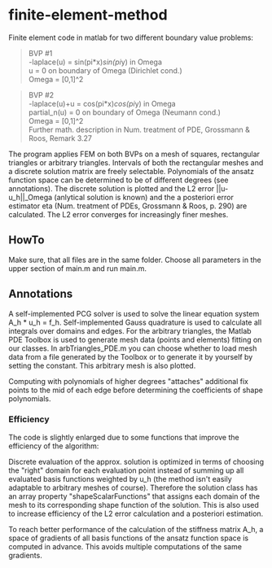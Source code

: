 # finite-element-method
Finite element code in matlab for two different boundary value problems:

>BVP #1  
>-laplace(u) = sin(pi*x)*sin(pi*y) in Omega  
>u = 0 on boundary of Omega (Dirichlet cond.)  
>Omega = [0,1]^2

>BVP #2  
>-laplace(u)+u = cos(pi*x)*cos(pi*y) in Omega  
>partial_n(u) = 0 on boundary of Omega (Neumann cond.)  
>Omega = [0,1]^2  
>Further math. description in Num. treatment of PDE, Grossmann & Roos, Remark 3.27

The program applies FEM on both BVPs on a mesh of squares, rectangular triangles or arbitrary triangles.
Intervals of both the rectangular meshes and a discrete solution matrix are freely selectable. Polynomials of the ansatz function space can be determined to be of different degrees (see annotations). The discrete solution is plotted and the L2 error ||u-u_h||_Omega (anlytical solution is known) and the a posteriori error estimator eta (Num. treatment of PDEs, Grossmann & Roos, p. 290) are calculated. The L2 error converges for increasingly finer meshes.

## HowTo
Make sure, that all files are in the same folder. Choose all parameters in the upper section of main.m and run main.m.

## Annotations
A self-implemented PCG solver is used to solve the linear equation system A_h * u_h = f_h.
Self-implemented Gauss quadrature is used to calculate all integrals over domains and edges.
For the arbitrary triangles, the Matlab PDE Toolbox is used to generate mesh data (points and elements) fitting on our classes. In arbTriangles_PDE.m you can choose whether to load mesh data from a file generated by the Toolbox or to generate it by yourself by setting the constant. This arbitrary mesh is also plotted.

Computing with polynomials of higher degrees "attaches" additional fix points to the mid of each edge before determining the coefficients of shape polynomials.

### Efficiency
The code is slightly enlarged due to some functions that improve the efficiency of the algorithm:  

Discrete evaluation of the approx. solution is optimized in terms of choosing the "right" domain for each evaluation point instead of summing up all evaluated basis functions weighted by u_h (the method isn't easily adaptable to arbitrary meshes of course). Therefore the solution class has an array property "shapeScalarFunctions" that assigns each domain of the mesh to its corresponding shape function of the solution. This is also used to increase efficiency of the L2 error calculation and a posteriori estimation.  

To reach better performance of the calculation of the stiffness matrix A_h, a space of gradients of all basis functions of the ansatz function space is computed in advance. This avoids multiple computations of the same gradients.
